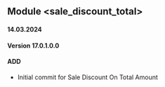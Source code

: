 ## Module <sale_discount_total>

#### 14.03.2024
#### Version 17.0.1.0.0
#### ADD
- Initial commit for Sale Discount On Total Amount
